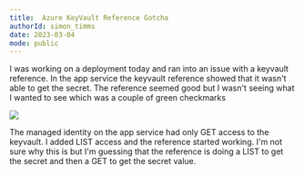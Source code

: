 ```yaml
---
title:  Azure KeyVault Reference Gotcha
authorId: simon_timms
date: 2023-03-04
mode: public
---
```




I was working on a deployment today and ran into an issue with a keyvault reference. In the app service the keyvault reference showed that it wasn't able to get the secret. The reference seemed good but I wasn't seeing what I wanted to see which was a couple of green checkmarks

![](/images/2023-03-03-azure-keyvaul-reference-gotcha.md/2023-03-03-21-10-36.png)

The managed identity on the app service had only GET access to the keyvault. I added LIST access and the reference started working. I'm not sure why this is but I'm guessing that the reference is doing a LIST to get the secret and then a GET to get the secret value.